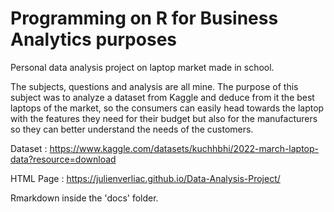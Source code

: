 # Programming on R for Business Analytics purposes
Personal data analysis project on laptop market made in school.

The subjects, questions and analysis are all mine. The purpose of this subject was to analyze a dataset from Kaggle and deduce from it the best laptops of the market, so the consumers can easily head towards the laptop with the features they need for their budget but also for the manufacturers so they can better understand the needs of the customers.

Dataset : https://www.kaggle.com/datasets/kuchhbhi/2022-march-laptop-data?resource=download

HTML Page : https://julienverliac.github.io/Data-Analysis-Project/

Rmarkdown inside the 'docs' folder.
